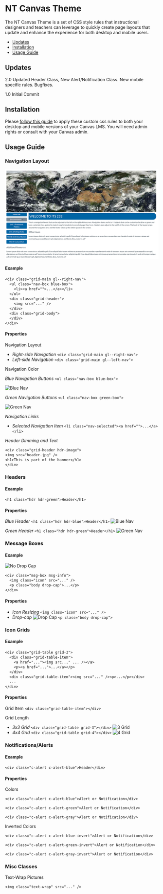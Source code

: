 # NT Canvas Theme

The NT Canvas Theme is a set of CSS style rules that instructional designers and teachers can leverage to quickly create page layouts that update and enhance the experience for both desktop and mobile users. 

- <a href="https://github.com/Pawnee20/NT_Canvas_Theme/blob/master/README.md#updates">Updates</a>
- <a href="https://github.com/Pawnee20/NT_Canvas_Theme/blob/master/README.md#installation">Installation</a>
- <a href="https://github.com/Pawnee20/NT_Canvas_Theme/blob/master/README.md#usage-guide">Usage Guide</a>

## Updates
2.0 Updated Header Class, New Alert/Notification Class. New mobile specific rules. Bugfixes.

1.0 Initial Commit
## Installation

Please [follow this guide](https://community.canvaslms.com/docs/DOC-10862-4214724282) to apply these custom css rules to both your desktop and mobile versions of your Canvas LMS. You will need admin rights or consult with your Canvas admin.

## Usage Guide
### Navigation Layout
![Image of Grid Layout](https://github.com/Pawnee20/NT_Canvas_Theme/blob/master/Documentation/Screenshots/grid_layout.png)
#### Example
```
<div class="grid-main gl--right-nav">
  <ul class="nav-box blue-box">
    <li><a href="">...</a></li>
  </ul>
  <div class="grid-header">
    <img src="..." />
  </div>
  <div class="grid-body">
  </div>
</div>
```
#### Properties
Navigation Layout
- *Right-side Navigation*
```<div class="grid-main gl--right-nav">```
- *Left-side Navigation*
```<div class="grid-main gl--left-nav">```

Navigation Color

*Blue Navigation Buttons*
```<ul class="nav-box blue-box">```

![Blue Nav](https://github.com/Pawnee20/NT_Canvas_Theme/blob/master/Documentation/Screenshots/blue-nav.png)

*Green Navigation Buttons*
```<ul class="nav-box green-box">```

![Green Nav](https://github.com/Pawnee20/NT_Canvas_Theme/blob/master/Documentation/Screenshots/green-nav.png)


*Navigation Links*
- *Selected Navigation Item* 
```<li class="nav-selected"><a href="">...</a></li>```

*Header Dimming and Text*
```
<div class="grid-header hdr-image">
<img src="header.jpg" />
<h1>This is part of the banner</h1>
</div>
```

### Headers
#### Example
```
<h1 class="hdr hdr-green">Header</h1>
```
#### Properties
*Blue Header*
```<h1 class="hdr hdr-blue">Header</h1>```
![Blue Nav](https://github.com/Pawnee20/NT_Canvas_Theme/blob/master/Documentation/Screenshots/h_series-blue.png)

*Green Header*
```<h1 class="hdr hdr-green">Header</h1>```
![Green Nav](https://github.com/Pawnee20/NT_Canvas_Theme/blob/master/Documentation/Screenshots/h_series-green.png)
  
### Message Boxes
#### Example
![No Drop Cap](https://github.com/Pawnee20/NT_Canvas_Theme/blob/master/Documentation/Screenshots/no_drop.png)
```
<div class="msg-box msg-info">
  <img class="icon" src="..." />
  <p class="body drop-cap">...</p>
</div>
```
#### Properties
- *Icon Resizing*
```<img class="icon" src="..." />```
- *Drop-cap*
![Drop Cap](https://github.com/Pawnee20/NT_Canvas_Theme/blob/master/Documentation/Screenshots/notifications-dropcap.png)
```<p class="body drop-cap">```

### Icon Grids
#### Example
```
<div class="grid-table grid-3">
  <div class="grid-table-item">
    <a href="..."><img src..." ... /></a>
    <p><a href="...">...</a></p>
  </div>
  <div class="grid-table-item"><img src="..." /><p>...</p></div>
  ...
</div>
```
#### Properties
Grid Item ```<div class="grid-table-item"></div>```

Grid Length
- *3x3 Grid* ```<div class="grid-table grid-3"></div>```
![3 Grid](https://github.com/Pawnee20/NT_Canvas_Theme/blob/master/Documentation/Screenshots/3x3_grid.png)
- *4x4 Grid* ```<div class="grid-table grid-4"></div>```
![4 Grid](https://github.com/Pawnee20/NT_Canvas_Theme/blob/master/Documentation/Screenshots/4x4_grid.png)

### Notifications/Alerts
#### Example
```
<div class="c-alert c-alert-blue">Header</div>
```
#### Properties
Colors
```
<div class="c-alert c-alert-blue">Alert or Notification</div>
```
```
<div class="c-alert c-alert-green">Alert or Notification</div>
```
```
<div class="c-alert c-alert-gray">Alert or Notification</div>
```
Inverted Colors
```
<div class="c-alert c-alert-blue-invert">Alert or Notification</div>
```
```
<div class="c-alert c-alert-green-invert">Alert or Notification</div>
```
```
<div class="c-alert c-alert-gray-invert">Alert or Notification</div>
```
### Misc Classes
Text-Wrap Pictures
```
<img class="text-wrap" src="..." />
```
